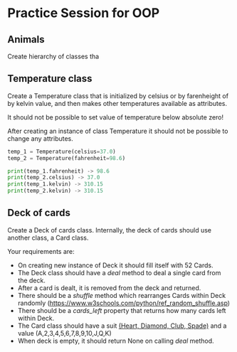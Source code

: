 # Practice Session for OOP

## Animals

Create hierarchy of classes tha

## Temperature class

Create a Temperature class that is initialized by celsius or by farenheight of by kelvin value, and then makes other temperatures available as attributes.

It should not be possible to set value of temperature below absolute zero!

After creating an instance of class Temperature it should not be possible to change any attributes.

```python
temp_1 = Temperature(celsius=37.0)
temp_2 = Temperature(fahrenheit=98.6)

print(temp_1.fahrenheit) -> 98.6
print(temp_2.celsius) -> 37.0
print(temp_1.kelvin) -> 310.15
print(temp_2.kelvin) -> 310.15
```

## Deck of cards 

Create a Deck of cards class. Internally, the deck of cards should use another class, a Card class. 

Your requirements are:

- On creating new instance of Deck it should fill itself with 52 Cards.
- The Deck class should have a *deal* method to deal a single card from the deck.
- After a card is dealt, it is removed from the deck and returned.
- There should be a *shuffle* method which rearranges Cards within Deck randomly (https://www.w3schools.com/python/ref_random_shuffle.asp)
- There should be a *cards_left* property that returns how many cards left within Deck. 
- The Card class should have a suit [(Heart, Diamond, Club, Spade)](https://www.vecteezy.com/vector-art/600179-gambling-and-symbols-on-various-cards-heart-diamonds-club-and-spade) and a value (A,2,3,4,5,6,7,8,9,10,J,Q,K)
- When deck is empty, it should return None on calling *deal* method.
